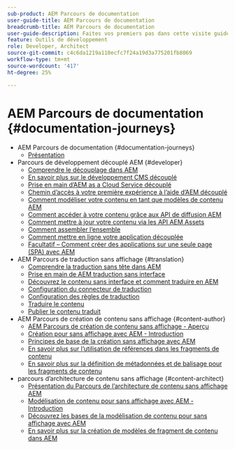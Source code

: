 ```yaml
---
sub-product: AEM Parcours de documentation
user-guide-title: AEM Parcours de documentation
breadcrumb-title: AEM Parcours de documentation
user-guide-description: Faites vos premiers pas dans cette visite guidée pour découvrir les fonctionnalités découplées puissantes et flexibles d’AEM, leurs capacités et comment les exploiter dans votre projet.
feature: Outils de développement
role: Developer, Architect
source-git-commit: c4c6da1219a110ecfc7f24a19d3a775201fb8069
workflow-type: tm+mt
source-wordcount: '417'
ht-degree: 25%

---
```



# AEM Parcours de documentation {#documentation-journeys}

<!--
Please note that all links to other guides need to be absolute references with leading protocol and domain since SCCM does not allow pages to be referenced with relative links in multiple ToCs.
-->

+ AEM Parcours de documentation {#documentation-journeys}
   + [Présentation](home.md)
+ Parcours de développement découplé AEM {#developer}
   + [Comprendre le découplage dans AEM](https://experienceleague.adobe.com/docs/experience-manager-cloud-service/headless-journey/developer/overview.html?lang=fr)
   + [En savoir plus sur le développement CMS découplé](https://experienceleague.adobe.com/docs/experience-manager-cloud-service/headless-journey/developer/learn-about.html)
   + [Prise en main d’AEM as a Cloud Service découplé](https://experienceleague.adobe.com/docs/experience-manager-cloud-service/headless-journey/developer/getting-started.html)
   + [Chemin d’accès à votre première expérience à l’aide d’AEM découplé](https://experienceleague.adobe.com/docs/experience-manager-cloud-service/headless-journey/developer/path-to-first-experience.html)
   + [Comment modéliser votre contenu en tant que modèles de contenu AEM](https://experienceleague.adobe.com/docs/experience-manager-cloud-service/headless-journey/developer/model-your-content.html)
   + [Comment accéder à votre contenu grâce aux API de diffusion AEM](https://experienceleague.adobe.com/docs/experience-manager-cloud-service/headless-journey/developer/access-your-content.html)
   + [Comment mettre à jour votre contenu via les API AEM Assets](https://experienceleague.adobe.com/docs/experience-manager-cloud-service/headless-journey/developer/update-your-content.html)
   + [Comment assembler l’ensemble](https://experienceleague.adobe.com/docs/experience-manager-cloud-service/headless-journey/developer/put-it-all-together.html)
   + [Comment mettre en ligne votre application découplée](https://experienceleague.adobe.com/docs/experience-manager-cloud-service/headless-journey/developer/go-live.html)
   + [Facultatif – Comment créer des applications sur une seule page (SPA) avec AEM](https://experienceleague.adobe.com/docs/experience-manager-cloud-service/headless-journey/developer/create-spa.html)
+ AEM Parcours de traduction sans affichage {#translation}
   + [Comprendre la traduction sans tête dans AEM](https://experienceleague.adobe.com/docs/experience-manager-cloud-service/headless-journey/translation/overview.html)
   + [Prise en main de AEM traduction sans interface](https://experienceleague.adobe.com/docs/experience-manager-cloud-service/headless-journey/translation/getting-started.html)
   + [Découvrez le contenu sans interface et comment traduire en AEM](https://experienceleague.adobe.com/docs/experience-manager-cloud-service/headless-journey/translation/learn-about.html)
   + [Configuration du connecteur de traduction](https://experienceleague.adobe.com/docs/experience-manager-cloud-service/headless-journey/translation/configure-connector.html)
   + [Configuration des règles de traduction](https://experienceleague.adobe.com/docs/experience-manager-cloud-service/headless-journey/translation/translation-rules.html)
   + [Traduire le contenu](https://experienceleague.adobe.com/docs/experience-manager-cloud-service/headless-journey/translation/translate-content.html)
   + [Publier le contenu traduit](https://experienceleague.adobe.com/docs/experience-manager-cloud-service/headless-journey/translation/publish-content.html)
+ AEM Parcours de création de contenu sans affichage {#content-author}
   + [AEM Parcours de création de contenu sans affichage - Aperçu](https://experienceleague.adobe.com/docs/experience-manager-cloud-service/headless-journey/content-author/overview.md)
   + [Création pour sans affichage avec AEM - Introduction](https://experienceleague.adobe.com/docs/experience-manager-cloud-service/headless-journey/content-author/introduction.md)
   + [Principes de base de la création sans affichage avec AEM](https://experienceleague.adobe.com/docs/experience-manager-cloud-service/headless-journey/content-author/basics.md)
   + [En savoir plus sur l’utilisation de références dans les fragments de contenu](https://experienceleague.adobe.com/docs/experience-manager-cloud-service/headless-journey/content-author/references.md)
   + [En savoir plus sur la définition de métadonnées et de balisage pour les fragments de contenu](https://experienceleague.adobe.com/docs/experience-manager-cloud-service/headless-journey/content-author/metadata-tagging.md)
+ parcours d’architecture de contenu sans affichage {#content-architect}
   + [Présentation du Parcours de l’architecture de contenu sans affichage AEM](https://experienceleague.adobe.com/docs/experience-manager-cloud-service/headless-journey/content-architect/overview.md)
   + [Modélisation de contenu pour sans affichage avec AEM - Introduction](https://experienceleague.adobe.com/docs/experience-manager-cloud-service/headless-journey/content-architect/introduction.md)
   + [Découvrez les bases de la modélisation de contenu pour sans affichage avec AEM](https://experienceleague.adobe.com/docs/experience-manager-cloud-service/headless-journey/content-architect/basics.md)
   + [En savoir plus sur la création de modèles de fragment de contenu dans AEM](https://experienceleague.adobe.com/docs/experience-manager-cloud-service/headless-journey/content-architect/model-structure.md)

